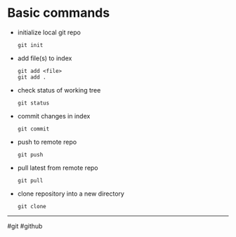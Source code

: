 # Basic commands
- initialize local git repo
  ```
  git init
  ```
- add file(s) to index
  ```
  git add <file>
  git add .
  ```
- check status of working tree
  ```
  git status
  ```
- commit changes in index
  ```
  git commit
  ```
- push to remote repo 
  ```
  git push
  ```
- pull latest from remote repo
  ```
  git pull
  ```
- clone repository into a new directory
  ```
  git clone
  ```

---
#git #github